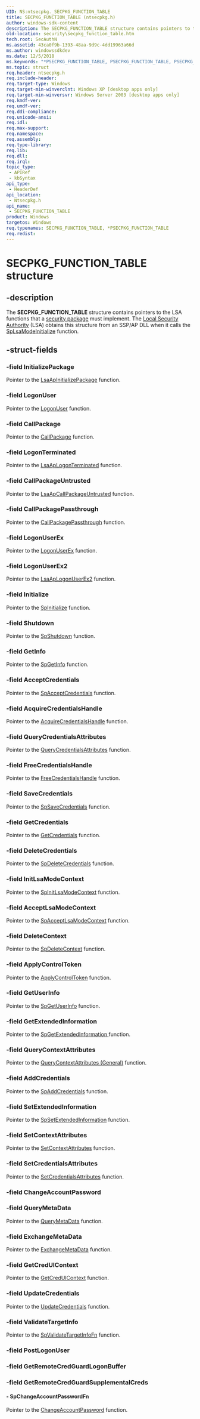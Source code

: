 ```yaml
---
UID: NS:ntsecpkg._SECPKG_FUNCTION_TABLE
title: SECPKG_FUNCTION_TABLE (ntsecpkg.h)
author: windows-sdk-content
description: The SECPKG_FUNCTION_TABLE structure contains pointers to the LSA functions that a security package must implement. The Local Security Authority (LSA) obtains this structure from an SSP/AP DLL when it calls the SpLsaModeInitialize function.
old-location: security\secpkg_function_table.htm
tech.root: SecAuthN
ms.assetid: 43ca0f9b-1393-48aa-9d9c-4dd19963a66d
ms.author: windowssdkdev
ms.date: 12/5/2018
ms.keywords: "*PSECPKG_FUNCTION_TABLE, PSECPKG_FUNCTION_TABLE, PSECPKG_FUNCTION_TABLE structure pointer [Security], SECPKG_FUNCTION_TABLE, SECPKG_FUNCTION_TABLE structure [Security], _ssp_secpkg_function_table, ntsecpkg/PSECPKG_FUNCTION_TABLE, ntsecpkg/SECPKG_FUNCTION_TABLE, security.secpkg_function_table"
ms.topic: struct
req.header: ntsecpkg.h
req.include-header: 
req.target-type: Windows
req.target-min-winverclnt: Windows XP [desktop apps only]
req.target-min-winversvr: Windows Server 2003 [desktop apps only]
req.kmdf-ver: 
req.umdf-ver: 
req.ddi-compliance: 
req.unicode-ansi: 
req.idl: 
req.max-support: 
req.namespace: 
req.assembly: 
req.type-library: 
req.lib: 
req.dll: 
req.irql: 
topic_type:
 - APIRef
 - kbSyntax
api_type:
 - HeaderDef
api_location:
 - Ntsecpkg.h
api_name:
 - SECPKG_FUNCTION_TABLE
product: Windows
targetos: Windows
req.typenames: SECPKG_FUNCTION_TABLE, *PSECPKG_FUNCTION_TABLE
req.redist: 
---
```


# SECPKG_FUNCTION_TABLE structure


## -description


The <b>SECPKG_FUNCTION_TABLE</b> structure contains pointers to the LSA functions that a <a href="https://msdn.microsoft.com/3e9d7672-2314-45c8-8178-5a0afcfd0c50">security package</a> must implement. The <a href="https://msdn.microsoft.com/65dd9a04-fc7c-4179-95ff-dac7dad4668f">Local Security Authority</a> (LSA) obtains this structure from an SSP/AP DLL when it calls the 
<a href="https://msdn.microsoft.com/1ef3770b-197f-4d5b-9933-b7f6f63e5627">SpLsaModeInitialize</a> function.


## -struct-fields




### -field InitializePackage

Pointer to the <a href="https://msdn.microsoft.com/1fed5a5e-5dc1-4b59-aa28-bd1395a27742">LsaApInitializePackage</a> function.
					


### -field LogonUser

Pointer to the <a href="https://msdn.microsoft.com/a6d880a0-0aed-4bdb-89c9-4f667ecb510e">LogonUser</a> function.


### -field CallPackage

Pointer to the <a href="https://msdn.microsoft.com/770c41ab-df79-4371-9f1d-7bbce8193b5d">CallPackage</a> function.
					


### -field LogonTerminated

Pointer to the <a href="https://msdn.microsoft.com/17e8426a-5a25-48ca-8cef-91bbeda8490c">LsaApLogonTerminated</a> function.


### -field CallPackageUntrusted

Pointer to the <a href="https://msdn.microsoft.com/86320637-f224-494c-a48b-4c8b05a059df">LsaApCallPackageUntrusted</a>  function.


### -field CallPackagePassthrough

Pointer to the <a href="https://msdn.microsoft.com/622856ca-f49e-4995-bead-7b02501a84e5">CallPackagePassthrough</a> function.


### -field LogonUserEx

Pointer to the <a href="https://msdn.microsoft.com/4aba1cad-f234-4329-8599-7438cb9bee98">LogonUserEx</a> function.


### -field LogonUserEx2

Pointer to the <a href="https://msdn.microsoft.com/002ac773-bd46-49b5-b54c-6b8f5d5ef9f7">LsaApLogonUserEx2</a> function.


### -field Initialize

Pointer to the <a href="https://msdn.microsoft.com/d93bafc6-d946-4214-b3c0-5e5a8e359638">SpInitialize</a> function.


### -field Shutdown

Pointer to the <a href="https://msdn.microsoft.com/631f4664-adbb-4b12-9695-46eaced6ac44">SpShutdown</a> function.


### -field GetInfo

Pointer to the <a href="https://msdn.microsoft.com/e1e6f71f-6f54-424c-be49-7bc11cb19036">SpGetInfo</a> function.


### -field AcceptCredentials

Pointer to the <a href="https://msdn.microsoft.com/bb382937-e5d6-452b-b166-505d0c80412c">SpAcceptCredentials</a> function.


### -field AcquireCredentialsHandle

Pointer to the <a href="https://msdn.microsoft.com/acda4cf3-39a6-4bd2-91a0-db1f191b57b5">AcquireCredentialsHandle</a> function.


### -field QueryCredentialsAttributes

Pointer to the <a href="https://msdn.microsoft.com/a8ba6f73-8469-431b-b185-183b45b2c533">QueryCredentialsAttributes</a> function.


### -field FreeCredentialsHandle

Pointer to the <a href="https://msdn.microsoft.com/e089618c-8233-475a-9725-39265c6427ab">FreeCredentialsHandle</a> function.


### -field SaveCredentials

Pointer to the <a href="https://msdn.microsoft.com/15983acb-6fa3-4c53-9ede-a41db95c82f1">SpSaveCredentials</a> function.


### -field GetCredentials

Pointer to the <a href="https://msdn.microsoft.com/e9a2d112-6681-4400-b316-ffd7095e319a">GetCredentials</a> function.


### -field DeleteCredentials

Pointer to the <a href="https://msdn.microsoft.com/14f41fc2-1e28-4ae5-9f2e-00f2500b7819">SpDeleteCredentials</a> function.


### -field InitLsaModeContext

Pointer to the <a href="https://msdn.microsoft.com/e733d6fb-0ce6-4fd2-a8e2-54aa44602828">SpInitLsaModeContext</a> function.


### -field AcceptLsaModeContext

Pointer to the <a href="https://msdn.microsoft.com/bf443c15-0039-4ffa-a5ec-e8ef6a24dc80">SpAcceptLsaModeContext</a> function.


### -field DeleteContext

Pointer to the <a href="https://msdn.microsoft.com/70e64bd3-7fdf-464b-bc0a-a0384a3e1a59">SpDeleteContext</a> function.


### -field ApplyControlToken

Pointer to the <a href="https://msdn.microsoft.com/5ce13a05-874c-4e1a-9be8-aed98609791e">ApplyControlToken</a> function.


### -field GetUserInfo

Pointer to the <a href="https://msdn.microsoft.com/ee37fab0-5ee5-4cc5-9fcc-5c74cb0b2b26">SpGetUserInfo</a> function.


### -field GetExtendedInformation

Pointer to the <a href="https://msdn.microsoft.com/e3cb602a-2c98-4e9c-bfbc-f12f353ce3e3">SpGetExtendedInformation
</a> function.


### -field QueryContextAttributes

Pointer to the <a href="https://msdn.microsoft.com/67bc087f-7519-4c8a-9b34-b3ecd306a334">QueryContextAttributes (General)</a> function.


### -field AddCredentials

Pointer to the <a href="https://msdn.microsoft.com/27377afa-4e54-4c6b-8e84-a8810bc01139">SpAddCredentials</a> function.


### -field SetExtendedInformation

Pointer to the <a href="https://msdn.microsoft.com/a6176786-c19b-4ecf-8a7b-2430ff8b56f7">SpSetExtendedInformation</a> function.


### -field SetContextAttributes

Pointer to the <a href="https://msdn.microsoft.com/e3246c3e-3e8c-49fe-99d8-dfff1a10ab83">SetContextAttributes</a> function.


### -field SetCredentialsAttributes

Pointer to the <a href="https://msdn.microsoft.com/419fb4f0-3dd1-4473-aeb2-8024355e0c1c">SetCredentialsAttributes</a> function.


### -field ChangeAccountPassword

 


### -field QueryMetaData

Pointer to the <a href="https://msdn.microsoft.com/2409035b-34e9-4c43-9cb5-df46830fcc61">QueryMetaData</a> function.


### -field ExchangeMetaData

Pointer to the <a href="https://msdn.microsoft.com/35ef9276-1d61-44f3-912c-cf07dfcf7984">ExchangeMetaData</a> function.


### -field GetCredUIContext

Pointer to the <a href="https://msdn.microsoft.com/7cd20c78-8203-42a2-ad58-1a206fad5463">GetCredUIContext</a> function.


### -field UpdateCredentials

Pointer to the <a href="https://msdn.microsoft.com/56aba12e-a335-4d16-81b0-7ab521f872e7">UpdateCredentials</a> function.


### -field ValidateTargetInfo

Pointer to the <a href="https://msdn.microsoft.com/01d1b74a-14d9-40cd-bcca-a031f5fc9cbb">SpValidateTargetInfoFn</a> function.


### -field PostLogonUser

 


### -field GetRemoteCredGuardLogonBuffer

 


### -field GetRemoteCredGuardSupplementalCreds

 




#### - SpChangeAccountPasswordFn

Pointer to the <a href="https://msdn.microsoft.com/a1d1e315-d1a2-499a-b552-83180508271f">ChangeAccountPassword</a> function.

